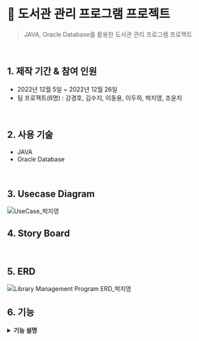 # :pushpin: 도서관 관리 프로그램 프로젝트
>JAVA, Oracle Database를 활용한 도서관 관리 프로그램 프로젝트
</br>

## 1. 제작 기간 & 참여 인원
- 2022년 12월 5일 ~ 2022년 12월 26일
- 팀 프로젝트(6명) : 강경호, 김수지, 이동용, 이두하, 박지영, 조윤지
</br>

## 2. 사용 기술
- JAVA
- Oracle Database
</br>

## 3. Usecase Diagram
![UseCase_박지영](https://user-images.githubusercontent.com/114713801/228455341-cc3e71a9-5d7a-4625-a03b-1e495371e6f1.png)
</br>

## 4. Story Board
</br>

## 5. ERD 
![Library Management Program ERD_박지영](https://user-images.githubusercontent.com/114713801/228455465-5c877f71-65a4-48f0-ad67-e1b5990f5b2a.png)
</br>

## 6. 기능
<details>
<summary><b>기능 설명</b></summary>
<div markdown="1">

### 6.1. DATABASE, UTILL (이두하)

### 6.2. 회원가입, 직원관리, 로그인 (조윤지)
- 회원 정보 검색/조회/수정, 회원 탈퇴/비밀번호 초기화
- 직원 정보 조회/등록/수정/삭제

### 6.3. 도서관리 (강경호)
- 도서 조회/등록/수정/삭제
 
### 6.4. 도서 대출/반납 (이동용)
- 회원 조회, 대출도서 검색/대출/반납
 
### 6.5. 열람실 (김수지, 박지영)
- 입/퇴실
- 이용회원 조회, 강제퇴실
</div>
</details>

